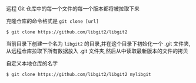 远程 Git 仓库中的每一个文件的每一个版本都将被拉取下来

克隆仓库的命令格式是  `git clone [url]`

```shell
$ git clone https://github.com/libgit2/libgit2
```

当前目录下创建一个名为  `libgit2` 的目录,并在这个目录下初始化一个 .git  文件夹,从远程仓库拉取下所有数据放入  .git  文件夹,然后从中读取最新版本的文件的拷贝


自定义本地仓库的名字

```
$ git clone https://github.com/libgit2/libgit2 mylibgit
```